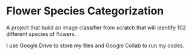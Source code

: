 # Flower Species Categorization
A project that build an image classifier from scratch that will identify 102 different species of flowers.

I use Google Drive to store my files and Google Collab to run my codes.


